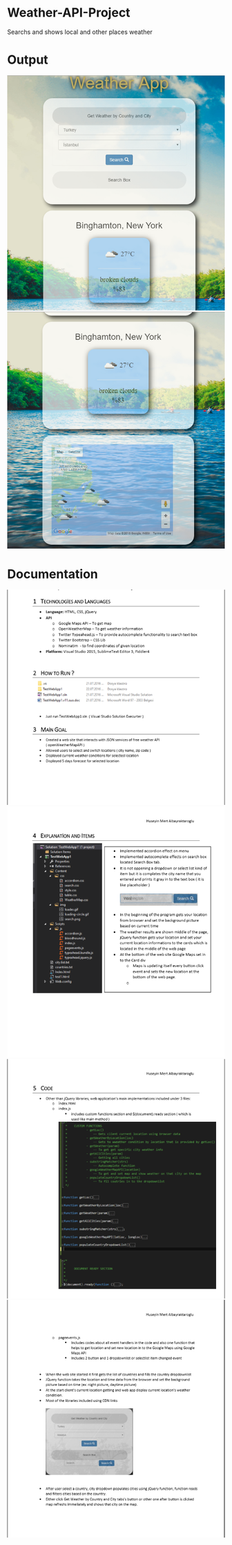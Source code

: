 # Weather-API-Project
Searchs and shows local and other places weather 

# Output

![](https://github.com/albayraktaroglu/Weather-API-Project/blob/master/results/1.PNG)
![](https://github.com/albayraktaroglu/Weather-API-Project/blob/master/results/2.PNG)

# Documentation 

![](https://github.com/albayraktaroglu/Weather-API-Project/blob/master/results/_1.PNG)
![](https://github.com/albayraktaroglu/Weather-API-Project/blob/master/results/_2.PNG)
![](https://github.com/albayraktaroglu/Weather-API-Project/blob/master/results/_3.PNG)
![](https://github.com/albayraktaroglu/Weather-API-Project/blob/master/results/_4.PNG)
